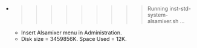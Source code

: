* >>>>>>>>> Running inst-std-system-alsamixer.sh ...
  * Insert Alsamixer menu in Administration.
  * Disk size = 3459856K. Space Used = 12K.
